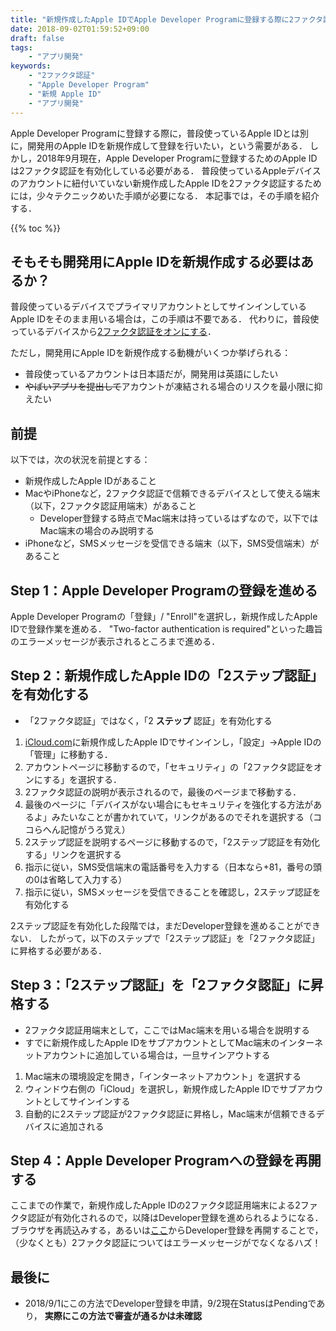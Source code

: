 ```yaml
---
title: "新規作成したApple IDでApple Developer Programに登録する際に2ファクタ認証を突破する方法"
date: 2018-09-02T01:59:52+09:00
draft: false
tags:
    - "アプリ開発"
keywords:
    - "2ファクタ認証"
    - "Apple Developer Program"
    - "新規 Apple ID"
    - "アプリ開発"
---
```


Apple Developer Programに登録する際に，普段使っているApple IDとは別に，開発用のApple IDを新規作成して登録を行いたい，という需要がある．
しかし，2018年9月現在，Apple Developer Programに登録するためのApple IDは2ファクタ認証を有効化している必要がある．
普段使っているAppleデバイスのアカウントに紐付いていない新規作成したApple IDを2ファクタ認証するためには，少々テクニックめいた手順が必要になる．
本記事では，その手順を紹介する．

<!--more-->

{{% toc %}}

## そもそも開発用にApple IDを新規作成する必要はあるか？

普段使っているデバイスでプライマリアカウントとしてサインインしているApple IDをそのまま用いる場合は，この手順は不要である．
代わりに，普段使っているデバイスから[2ファクタ認証をオンにする](https://support.apple.com/ja-jp/HT204915)．

ただし，開発用にApple IDを新規作成する動機がいくつか挙げられる：

- 普段使っているアカウントは日本語だが，開発用は英語にしたい
- <s>やばいアプリを提出して</s>アカウントが凍結される場合のリスクを最小限に抑えたい

## 前提

以下では，次の状況を前提とする：

- 新規作成したApple IDがあること
- MacやiPhoneなど，2ファクタ認証で信頼できるデバイスとして使える端末（以下，2ファクタ認証用端末）があること
    - Developer登録する時点でMac端末は持っているはずなので，以下ではMac端末の場合のみ説明する
- iPhoneなど，SMSメッセージを受信できる端末（以下，SMS受信端末）があること

## Step 1：Apple Developer Programの登録を進める

Apple Developer Programの「登録」/ "Enroll"を選択し，新規作成したApple IDで登録作業を進める．
"Two-factor authentication is required"といった趣旨のエラーメッセージが表示されるところまで進める．

## Step 2：新規作成したApple IDの「2ステップ認証」を有効化する

- 「2ファクタ認証」ではなく，「2 **ステップ** 認証」を有効化する

1. [iCloud.com](https://www.icloud.com)に新規作成したApple IDでサインインし，「設定」→Apple IDの「管理」に移動する．
2. アカウントページに移動するので，「セキュリティ」の「2ファクタ認証をオンにする」を選択する．
3. 2ファクタ認証の説明が表示されるので，最後のページまで移動する．
4. 最後のページに「デバイスがない場合にもセキュリティを強化する方法があるよ」みたいなことが書かれていて，リンクがあるのでそれを選択する（ココらへん記憶がうろ覚え）
5. 2ステップ認証を説明するページに移動するので，「2ステップ認証を有効化する」リンクを選択する
6. 指示に従い，SMS受信端末の電話番号を入力する（日本なら+81，番号の頭の0は省略して入力する）
7. 指示に従い，SMSメッセージを受信できることを確認し，2ステップ認証を有効化する

2ステップ認証を有効化した段階では，まだDeveloper登録を進めることができない．
したがって，以下のステップで「2ステップ認証」を「2ファクタ認証」に昇格する必要がある．

## Step 3：「2ステップ認証」を「2ファクタ認証」に昇格する

- 2ファクタ認証用端末として，ここではMac端末を用いる場合を説明する
- すでに新規作成したApple IDをサブアカウントとしてMac端末のインターネットアカウントに追加している場合は，一旦サインアウトする

1. Mac端末の環境設定を開き，「インターネットアカウント」を選択する
2. ウィンドウ右側の「iCloud」を選択し，新規作成したApple IDでサブアカウントとしてサインインする
3. 自動的に2ステップ認証が2ファクタ認証に昇格し，Mac端末が信頼できるデバイスに追加される

## Step 4：Apple Developer Programへの登録を再開する

ここまでの作業で，新規作成したApple IDの2ファクタ認証用端末による2ファクタ認証が有効化されるので，以降はDeveloper登録を進められるようになる．
ブラウザを再読込みする，あるいは[ここ](https://developer.apple.com/jp/programs/enroll/)からDeveloper登録を再開することで，（少なくとも）2ファクタ認証についてはエラーメッセージがでなくなるハズ！

## 最後に

- 2018/9/1にこの方法でDeveloper登録を申請，9/2現在StatusはPendingであり， **実際にこの方法で審査が通るかは未確認**
